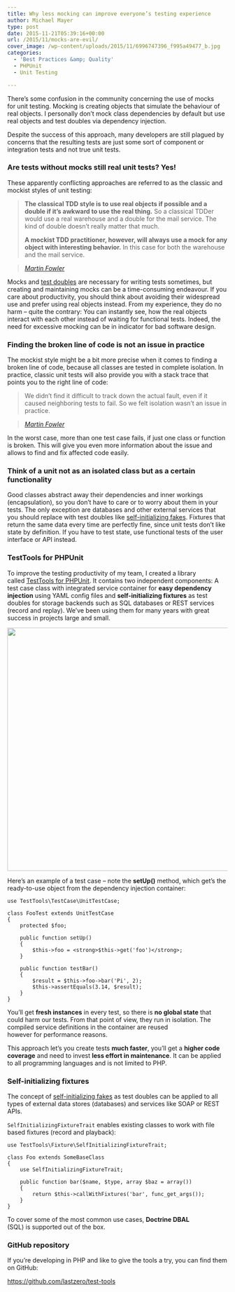 ```yaml
---
title: Why less mocking can improve everyone’s testing experience
author: Michael Mayer
type: post
date: 2015-11-21T05:39:16+00:00
url: /2015/11/mocks-are-evil/
cover_image: /wp-content/uploads/2015/11/6996747396_f995a49477_b.jpg
categories:
  - 'Best Practices &amp; Quality'
  - PHPUnit
  - Unit Testing

---
```

There&#8217;s some confusion in the community concerning the use of mocks for unit testing. Mocking is creating objects that simulate the behaviour of real objects. I personally don&#8217;t mock class dependencies by default but use real objects and test doubles via dependency injection.

Despite the success of this approach, many developers are still plagued by concerns that the resulting tests are just some sort of component or integration tests and not true unit tests.

### Are tests without mocks still real unit tests? Yes!

These apparently conflicting approaches are referred to as the classic and mockist styles of unit testing:

> **The classical TDD style is to use real objects if possible and a double if it&#8217;s awkward to use the real thing.** So a classical TDDer would use a real warehouse and a double for the mail service. The kind of double doesn&#8217;t really matter that much.
> 
> **A mockist TDD practitioner, however, will always use a mock for any object with interesting behavior.** In this case for both the warehouse and the mail service.
  
> <cite><a href="http://martinfowler.com/articles/mocksArentStubs.html">Martin Fowler</a></cite>

Mocks and [test doubles][1] are necessary for writing tests sometimes, but creating and maintaining mocks can be a time-consuming endeavour. If you care about productivity, you should think about avoiding their widespread use and prefer using real objects instead. From my experience, they do no harm &#8211; quite the contrary: You can instantly see, how the real objects interact with each other instead of waiting for functional tests. Indeed, the need for excessive mocking can be in indicator for bad software design.

### Finding the broken line of code is not an issue in practice

The mockist style might be a bit more precise when it comes to finding a broken line of code, because all classes are tested in complete isolation. In practice, classic unit tests will also provide you with a stack trace that points you to the right line of code:

> We didn&#8217;t find it difficult to track down the actual fault, even if it caused neighboring tests to fail. So we felt isolation wasn&#8217;t an issue in practice.
  
> <cite><a href="http://martinfowler.com/bliki/UnitTest.html">Martin Fowler</a></cite>

In the worst case, more than one test case fails, if just one class or function is broken. This will give you even more information about the issue and allows to find and fix affected code easily.

### Think of a unit not as an isolated class but as a certain functionality

<p class="graf graf--p">
  Good classes abstract away their dependencies and inner workings (encapsulation), so you don’t have to care or to worry about them in your tests. The only exception are databases and other external services that you should replace with test doubles like <a class="markup--anchor markup--p-anchor" href="https://martinfowler.com/bliki/SelfInitializingFake.html" target="_blank" rel="noopener nofollow" data-href="https://martinfowler.com/bliki/SelfInitializingFake.html">self-initializing fakes</a>. Fixtures that return the same data every time are perfectly fine, since unit tests don’t like state by definition. If you have to test state, use functional tests of the user interface or API instead.
</p>

### TestTools for PHPUnit

To improve the testing productivity of my team, I created a library called [TestTools for PHPUnit][2]. It contains two independent components: A test case class with integrated service container for **easy dependency injection** using YAML config files and **self-initializing fixtures** as test doubles for storage backends such as SQL databases or REST services (record and replay). We&#8217;ve been using them for many years with great success in projects large and small.

<img class="wp-image-3273 size-large aligncenter" src="https://lastzero.net/wp-content/uploads/2015/11/testtools-2-1024x555.png" width="1024" height="555" srcset="https://blog.liquidbytes.net/wp-content/uploads/2015/11/testtools-2-1024x555.png 1024w, https://blog.liquidbytes.net/wp-content/uploads/2015/11/testtools-2-500x271.png 500w, https://blog.liquidbytes.net/wp-content/uploads/2015/11/testtools-2-768x416.png 768w, https://blog.liquidbytes.net/wp-content/uploads/2015/11/testtools-2.png 1152w" sizes="(max-width: 1024px) 100vw, 1024px" />

Here&#8217;s an example of a test case &#8211; note the **setUp()** method, which get&#8217;s the ready-to-use object from the dependency injection container:

    use TestTools\TestCase\UnitTestCase;
    
    class FooTest extends UnitTestCase
    {
        protected $foo;
    
        public function setUp()
        {
            $this->foo = <strong>$this->get('foo')</strong>;
        }
    
        public function testBar()
        {
            $result = $this->foo->bar('Pi', 2);
            $this->assertEquals(3.14, $result);
        }
    }

You&#8217;ll get **fresh instances** in every test, so there is **no global state** that could harm our tests. From that point of view, they run in isolation. The compiled service definitions in the container are reused however for performance reasons.

This approach let&#8217;s you create tests **much faster**, you&#8217;ll get a **higher code coverage** and need to invest **less effort in maintenance**. It can be applied to all programming languages and is not limited to PHP.

### Self-initializing fixtures

The concept of [self-initializing fakes][3] as test doubles can be applied to all types of external data stores (databases) and services like SOAP or REST APIs.

`SelfInitializingFixtureTrait` enables existing classes to work with file based fixtures (record and playback):

    use TestTools\Fixture\SelfInitializingFixtureTrait;
    
    class Foo extends SomeBaseClass
    {
        use SelfInitializingFixtureTrait;
    
        public function bar($name, $type, array $baz = array())
        {
            return $this->callWithFixtures('bar', func_get_args());
        }
    }
    

To cover some of the most common use cases, **Doctrine DBAL** (SQL) is supported out of the box.

### GitHub repository

If you&#8217;re developing in PHP and like to give the tools a try, you can find them on GitHub:

<a href="https://github.com/lastzero/test-tools" target="_blank" rel="noopener">https://github.com/lastzero/test-tools</a>

 [1]: http://martinfowler.com/bliki/TestDouble.html
 [2]: http://lastzero.github.io/test-tools/
 [3]: http://martinfowler.com/bliki/SelfInitializingFake.html